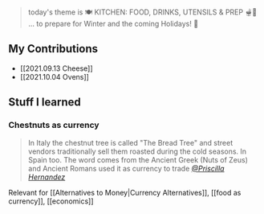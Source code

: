 > today's theme is 🍽 KITCHEN: FOOD, DRINKS, UTENSILS & PREP 🫕🍲 ... to prepare for Winter and the coming Holidays! 🦃 

## My Contributions

- [[2021.09.13 Cheese]]
- [[2021.10.04 Ovens]]

## Stuff I learned

### Chestnuts as currency

> In Italy the chestnut tree is called "The Bread Tree" and street vendors traditionally sell them roasted during the cold seasons. In Spain too. The word comes from the Ancient Greek (Nuts of Zeus) and Ancient Romans used it as currency to trade
> <cite><a href="https://twitter.com/yidneth/status/1459449390612029442">@Priscilla Hernandez</a></cite>

Relevant for [[Alternatives to Money|Currency Alternatives]], [[food as currency]], [[economics]]
